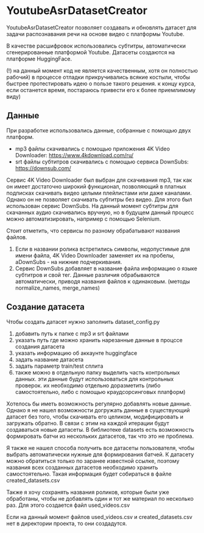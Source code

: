 # YoutubeAsrDatasetCreator

YoutubeAsrDatasetCreator позволяет создавать и обновлять датасет для задачи распознавания речи на основе видео 
с платформы Youtube. 

В качестве расшифровок использовались субтитры, автоматически сгенерированные платформой Youtube.
Датасеты создаются на платформе HuggingFace.

(!) на данный момент код не является качественным, хотя он полностью рабочий) в процессе отладки прикручивались всякие костыли, чтобы быстрее протестировать идею о пользе такого решения. к концу курса, если останется время, постараюсь привести его к более приемлимому виду)


## Данные
При разработке использовались данные, собранные с помощью двух платформ.
* mp3 файлы скачивались с помощью приложения 4K Video Downloader: https://www.4kdownload.com/ru/
* srt файлы субтитров скачивались с помощью сервиса DownSubs: https://downsub.com/

Сервис 4K Video Downloader был выбран для скачивания mp3, так как он имеет достаточно широкий функционал, позволяющий
в платных подписках скачивать видео целыми плейлистами или даже каналами. Однако он не позволяет скачивать субтитры без
видео. Для этого был использован сервис DownSubs. На данный момент субтитры для скачанных аудио скачивались вручную, но
в будущем данный процесс можно автоматизировать, например с помощью Selenium.

Стоит отметить, что сервисы по разному обрабатывают названия файлов.
1) Если в названии ролика встретились символы, недопустимые для имени файла, 4K Video Downloader заменяет их на пробелы,
 аDownSubs - на нижние подчеркивания.
2) Сервис DownSubs добавляет в название файла информацию о языке субтитров и свой тег.
Данные различия обрабываются автоматически, приводя названия файлов к одинаковым. (методы normalize_names, merge_names)

## Создание датасета
Чтобы создать датасет нужно заполнить dataset_config.py
1) добавить путь к папке с mp3 и srt файлами
2) указать путь где можно хранить нарезанные данные в процссе создания датасета
3) указать информацию об аккаунте huggingface
4) задать название датасета
5) задать параметр train/test сплита
6) также можно в отдельную папку выделить часть контрольных данных. эти данные будут 
использоваться для контрольных проверок. их необходимо отдельно доразметить (либо самостоятельно, либо с помощью краудсорсинговых платформ)

Хотелось бы иметь возможность регулярно добавлять новые данные. Однако я не нашел возможности догружать 
данные в существующий датасет без того, чтобы скачивать его целиком, модифицировать и загружать обратно. 
В связи с этим на каждой итерации будут создаваться новые датасеты. В библиотеке 
datasets есть возможность формировать батчи из нескольких датасетов, так что это не проблема.

Я также не нашел способа получить все датасеты пользователя, чтобы выбрать автоматически нужные для формирования батчей. 
К датасету можно обратиться только по заранее известной ссылке, поэтому названия всех созданных датасетов необходимо хранить
самостоятельно. Такая информация будет собираться в файле created_datasets.csv

Также я хочу сохранять названия роликов, которые были уже обработаны, чтобы не добавлять один и тот же материал по 
несколько раз. Для этого создается файл used_videos.csv

Если на данный момент файлов used_videos.csv и created_datasets.csv нет в директории проекта, то они создадутся.
